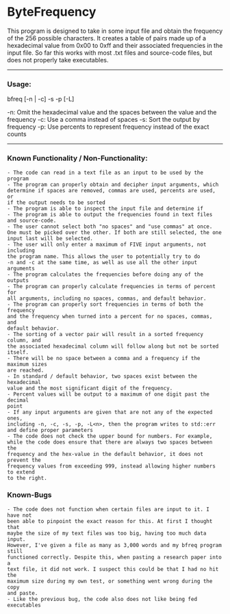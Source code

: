 # ByteFrequency

This program is designed to take in some input file and obtain the frequency of the 256 possible characters. 
It creates a table of pairs made up of a hexadecimal value from 0x00 to 0xff and their associated 
frequencies in the input file. So far this works with most .txt files and source-code files, but does not properly take executables.

--------------------------------------------------------------------------------------

### Usage:
bfreq [-n | -c] -s -p [-L<n>]

-n: Omit the hexadecimal value and the spaces between the value and the frequency
-c: Use a comma instead of spaces
-s: Sort the output by frequency 
-p: Use percents to represent frequency instead of the exact counts

--------------------------------------------------------------------------------------

### Known Functionality / Non-Functionality:

	- The code can read in a text file as an input to be used by the program
	- The program can properly obtain and decipher input arguments, which
	determine if spaces are removed, commas are used, percents are used, or
	if the output needs to be sorted
	- The program is able to inspect the input file and determine if
	- The program is able to output the frequencies found in text files
	and source-code.
	- The user cannot select both "no spaces" and "use commas" at once.
	One must be picked over the other. If both are still selected, the one
	input last will be selected.
	- The user will only enter a maximum of FIVE input arguments, not including
	the program name. This allows the user to potentially try to do
	-n and -c at the same time, as well as use all the other input arguments
	- The program calculates the frequencies before doing any of the outputs
	- The program can properly calculate frequencies in terms of percent for
	all arguments, including no spaces, commas, and default behavior.
	- The program can properly sort frequencies in terms of both the frequency
	and the frequency when turned into a percent for no spaces, commas, and
	default behavior.
	- The sorting of a vector pair will result in a sorted frequency column, and
	the associated hexadecimal column will follow along but not be sorted itself.
	- There will be no space between a comma and a frequency if the maximum sizes
	are reached.
	- In standard / default behavior, two spaces exist between the hexadecimal
	value and the most significant digit of the frequency.
	- Percent values will be output to a maximum of one digit past the decimal
	point
	- If any input arguments are given that are not any of the expected ones,
	including -n, -c, -s, -p, -L<n>, then the program writes to std::err
	and define proper parameters
	- The code does not check the upper bound for numbers. For example,
	while the code does ensure that there are always two spaces between the
	frequency and the hex-value in the default behavior, it does not prevent the
	frequency values from exceeding 999, instead allowing higher numbers to extend
	to the right.

### Known-Bugs

	- The code does not function when certain files are input to it. I have not
	been able to pinpoint the exact reason for this. At first I thought that
	maybe the size of my text files was too big, having too much data input.
	However, I've given a file as many as 3,000 words and my bfreq program still
	functioned correctly. Despite this, when pasting a research paper into a
	text file, it did not work. I suspect this could be that I had no hit the
	maximum size during my own test, or something went wrong during the copy
	and paste.
	- Like the previous bug, the code also does not like being fed
	executables
